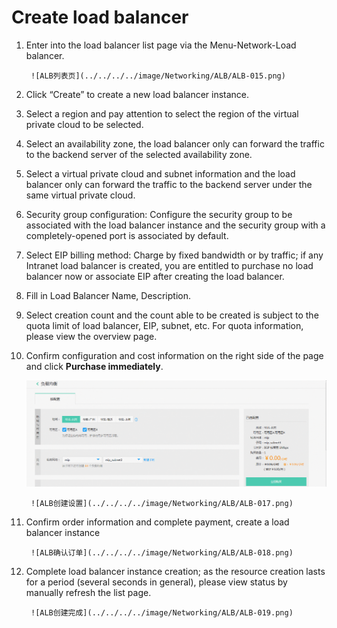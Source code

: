 # Create load balancer

1. Enter into the load balancer list page via the Menu-Network-Load balancer.

		![ALB列表页](../../../../image/Networking/ALB/ALB-015.png)

1. Click “Create” to create a new load balancer instance.

1. Select a region and pay attention to select the region of the virtual private cloud to be selected.

1. Select an availability zone, the load balancer only can forward the traffic to the backend server of the selected availability zone.

1. Select a virtual private cloud and subnet information and the load balancer only can forward the traffic to the backend server under the same virtual private cloud.

1. Security group configuration: Configure the security group to be associated with the load balancer instance and the security group with a completely-opened port is associated by default.

1. Select EIP billing method: Charge by fixed bandwidth or by traffic; if any Intranet load balancer is created, you are entitled to purchase no load balancer now or associate EIP after creating the load balancer.

1. Fill in Load Balancer Name, Description.

1. Select creation count and the count able to be created is subject to the quota limit of load balancer, EIP, subnet, etc. For quota information, please view the overview page.

1. Confirm configuration and cost information on the right side of the page and click **Purchase immediately**.

	![ALB创建设置](../../../../image/Networking/ALB/ALB-016.png)

		![ALB创建设置](../../../../image/Networking/ALB/ALB-017.png)

1. Confirm order information and complete payment, create a load balancer instance

		![ALB确认订单](../../../../image/Networking/ALB/ALB-018.png)

1. Complete load balancer instance creation; as the resource creation lasts for a period (several seconds in general), please view status by manually refresh the list page.

		![ALB创建完成](../../../../image/Networking/ALB/ALB-019.png)
